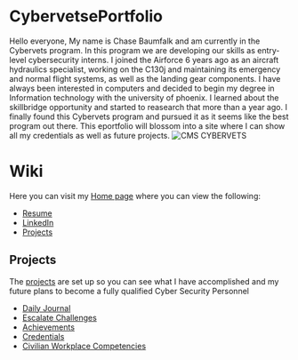 # CybervetsePortfolio

Hello everyone, My name is Chase Baumfalk and am currently in the Cybervets program. In this program we are developing our skills as entry-level cybersecurity interns.
I joined the Airforce 6 years ago as an aircraft hydraulics specialist, working on the C130j and maintaining its emergency and normal flight systems, as well as the landing gear components. I have always been interested in computers and decided to begin my degree in Information technology with the university of phoenix.
I learned about the skillbridge opportunity and started to reasearch that more than a year ago. I finally found this Cybervets program and pursued it as it seems like the best program out there. 
This eportfolio will blossom into a site where I can show all my credentials as well as future projects. 
![CMS CYBERVETS](https://user-images.githubusercontent.com/98282432/153487603-02c7c37b-7f5e-4f39-88c3-45782af31364.png)

# Wiki 
Here you can visit my [Home page](https://github.com/ChaseBCMS/CybervetsInfo/wiki) where you can view the following:

* [Resume](https://github.com/ChaseBCMS/CybervetsInfo/wiki/Resume)
* [LinkedIn](www.linkedin.com/in/chasebaumfalk)
* [Projects](https://github.com/ChaseBCMS/CybervetsInfo/projects)



## Projects

The [projects](https://github.com/ChaseBCMS/CybervetsInfo/projects) are set up so you can see what I have accomplished and my future plans to become a fully qualified Cyber Security Personnel

* [Daily Journal](https://github.com/ChaseBCMS/CybervetsInfo/projects/6)
* [Escalate Challenges](https://github.com/ChaseBCMS/CybervetsInfo/projects/2)
* [Achievements](https://github.com/ChaseBCMS/CybervetsInfo/projects/3)
* [Credentials](https://github.com/ChaseBCMS/CybervetsInfo/projects/4)
* [Civilian Workplace Competencies](https://github.com/ChaseBCMS/CybervetsInfo/projects/5)
